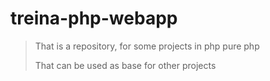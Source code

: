 # treina-php-webapp
>That is a repository, for some projects in php pure php 
>
>That can be used as base for other projects
